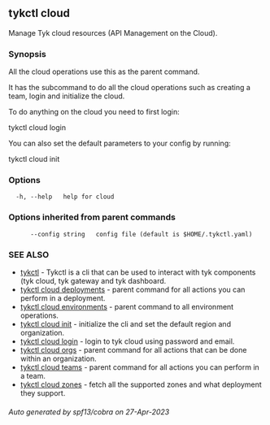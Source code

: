 ## tykctl cloud

Manage Tyk cloud resources (API Management on the Cloud).

### Synopsis


All the cloud operations use this as the parent command.

It has the subcommand to do all the cloud operations such as creating a team, login and initialize the cloud.

To do anything on the cloud you need to first login:

tykctl cloud login

You can also set the default parameters to your config by running:

tykctl cloud init



### Options

```
  -h, --help   help for cloud
```

### Options inherited from parent commands

```
      --config string   config file (default is $HOME/.tykctl.yaml)
```

### SEE ALSO

* [tykctl](tykctl.md)	 - Tykctl is a cli that can be used to interact with tyk components (tyk cloud, tyk gateway and tyk dashboard.
* [tykctl cloud deployments](tykctl_cloud_deployments.md)	 - parent command for all actions you can perform in a deployment.
* [tykctl cloud environments](tykctl_cloud_environments.md)	 - parent command to all environment operations.
* [tykctl cloud init](tykctl_cloud_init.md)	 - initialize the cli and set the default region and organization.
* [tykctl cloud login](tykctl_cloud_login.md)	 - login to tyk cloud using password and email.
* [tykctl cloud orgs](tykctl_cloud_orgs.md)	 - parent command for all actions that can be done within an organization.
* [tykctl cloud teams](tykctl_cloud_teams.md)	 - parent command for all actions you can perform in a team.
* [tykctl cloud zones](tykctl_cloud_zones.md)	 - fetch all the supported zones and what deployment they support.

###### Auto generated by spf13/cobra on 27-Apr-2023
